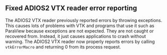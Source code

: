 ## Fixed ADIOS2 VTX reader error reporting

The ADIOS2 VTX reader previously reported errors by throwing exceptions.
This causes lots of problems with VTK and programs that use it such as
ParaView because exceptions are not expected. They are not caught or
recovered from. Instead, it just causes applications to crash without
warning. The ADIOS2 VTX reader now properly reports errors by calling
`vtkErrorMacro` and returning 0 from its process request.
